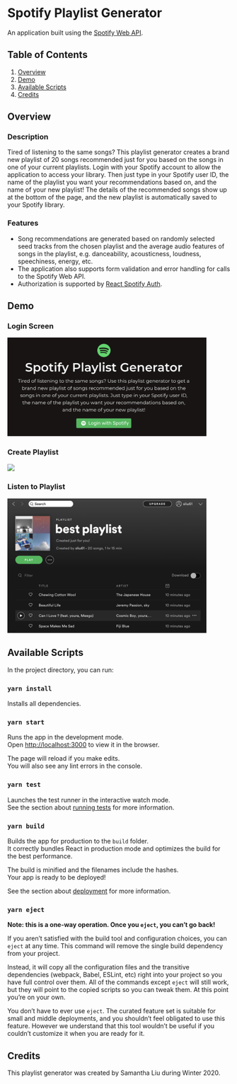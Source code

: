 # Spotify Playlist Generator
An application built using the [Spotify Web API](https://developer.spotify.com/documentation/web-api/quick-start/).

## Table of Contents
1. [Overview](#Overview)
2. [Demo](#Demo)
3. [Available Scripts](#Available-Scripts)
6. [Credits](#Credits)

## Overview
### Description
Tired of listening to the same songs? This playlist generator creates a brand 
new playlist of 20 songs recommended just for you based on the songs in one of 
your current playlists. Login with your Spotify account to allow the application 
to access your library. Then just type in your Spotify user ID, the name of the 
playlist you want your recommendations based on, and the name of your new 
playlist! The details of the recommended songs show up at the bottom of the 
page, and the new playlist is automatically saved to your Spotify library. 

### Features
- Song recommendations are generated based on randomly selected 
seed tracks from the chosen playlist and the average audio features of songs 
in the playlist, e.g. danceability, acousticness, loudness, speechiness, 
energy, etc. 
- The application also supports form validation and error handling for 
calls to the Spotify Web API. 
- Authorization is supported by [React Spotify Auth](https://www.npmjs.com/package/react-spotify-auth).

## Demo
### Login Screen
<img src="/frontend/src/assets/login.png" width=450/>

### Create Playlist
<img src="/frontend/src/assets/get_recs.GIF" width=450/>

### Listen to Playlist
<img src="/frontend/src/assets/playlist.png" width=450/>

## Available Scripts
In the project directory, you can run:

### `yarn install`
Installs all dependencies.

### `yarn start`
Runs the app in the development mode.\
Open [http://localhost:3000](http://localhost:3000) to view it in the browser.

The page will reload if you make edits.\
You will also see any lint errors in the console.

### `yarn test`
Launches the test runner in the interactive watch mode.\
See the section about [running tests](https://facebook.github.io/create-react-app/docs/running-tests) for more information.

### `yarn build`
Builds the app for production to the `build` folder.\
It correctly bundles React in production mode and optimizes the build for the best performance.

The build is minified and the filenames include the hashes.\
Your app is ready to be deployed!

See the section about [deployment](https://facebook.github.io/create-react-app/docs/deployment) for more information.

### `yarn eject`

**Note: this is a one-way operation. Once you `eject`, you can’t go back!**

If you aren’t satisfied with the build tool and configuration choices, you can `eject` at any time. This command will remove the single build dependency from your project.

Instead, it will copy all the configuration files and the transitive dependencies (webpack, Babel, ESLint, etc) right into your project so you have full control over them. All of the commands except `eject` will still work, but they will point to the copied scripts so you can tweak them. At this point you’re on your own.

You don’t have to ever use `eject`. The curated feature set is suitable for small and middle deployments, and you shouldn’t feel obligated to use this feature. However we understand that this tool wouldn’t be useful if you couldn’t customize it when you are ready for it.

## Credits
This playlist generator was created by Samantha Liu during Winter 2020. 
